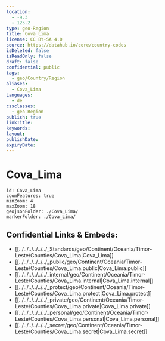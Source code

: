 ```yaml
---
location:
  - -9.3
  - 125.2
type: geo-Region
title: Cova_Lima
license: CC BY-SA 4.0
source: https://datahub.io/core/country-codes
isDeleted: false
isReadOnly: false
draft: false
confidential: public
tags:
  - geo/Country/Region
aliases:
  - Cova_Lima
Languages:
  - de
cssclasses:
  - geo-Region
publish: true
linkTitle:
keywords:
layout:
publishDate:
expiryDate:
---
```


# Cova_Lima

```leaflet
id: Cova_Lima
zoomFeatures: true 
minZoom: 4 
maxZoom: 18
geojsonFolder: ./Cova_Lima/
markerFolder: ./Cova_Lima/
```


## Confidential Links & Embeds: 
- [[../../../../../../_Standards/geo/Continent/Oceania/Timor-Leste/Counties/Cova_Lima|Cova_Lima]] 
- [[../../../../../../_public/geo/Continent/Oceania/Timor-Leste/Counties/Cova_Lima.public|Cova_Lima.public]] 
- [[../../../../../../_internal/geo/Continent/Oceania/Timor-Leste/Counties/Cova_Lima.internal|Cova_Lima.internal]] 
- [[../../../../../../_protect/geo/Continent/Oceania/Timor-Leste/Counties/Cova_Lima.protect|Cova_Lima.protect]] 
- [[../../../../../../_private/geo/Continent/Oceania/Timor-Leste/Counties/Cova_Lima.private|Cova_Lima.private]] 
- [[../../../../../../_personal/geo/Continent/Oceania/Timor-Leste/Counties/Cova_Lima.personal|Cova_Lima.personal]] 
- [[../../../../../../_secret/geo/Continent/Oceania/Timor-Leste/Counties/Cova_Lima.secret|Cova_Lima.secret]] 

